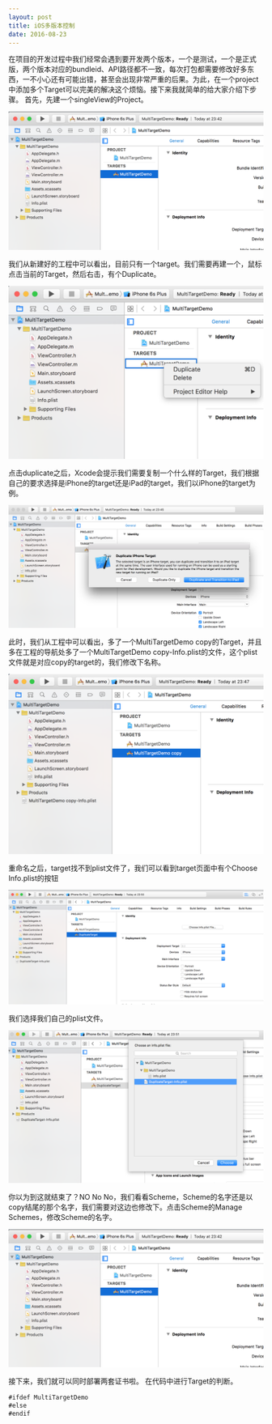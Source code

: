 ```yaml
---
layout: post
title: iOS多版本控制
date: 2016-08-23 
---
```


在项目的开发过程中我们经常会遇到要开发两个版本，一个是测试，一个是正式版，两个版本对应的bundleid、API路径都不一致，每次打包都需要修改好多东西，一不小心还有可能出错，甚至会出现非常严重的后果。为此，在一个project中添加多个Target可以完美的解决这个烦恼。接下来我就简单的给大家介绍下步骤。
首先，先建一个singleView的Project。

![](/assets/2016/mt01.png)

我们从新建好的工程中可以看出，目前只有一个target。我们需要再建一个，鼠标点击当前的Target，然后右击，有个Duplicate。

![](/assets/2016/mt02.png)

点击duplicate之后，Xcode会提示我们需要复制一个什么样的Target，我们根据自己的要求选择是iPhone的target还是iPad的target，我们以iPhone的target为例。

![](/assets/2016/mt03.png)

此时，我们从工程中可以看出，多了一个MultiTargetDemo copy的Target，并且多在工程的导航处多了一个MultiTargetDemo copy-Info.plist的文件，这个plist文件就是对应copy的target的，我们修改下名称。

![](/assets/2016/mt04.png)

重命名之后，target找不到plist文件了，我们可以看到target页面中有个Choose Info.plist的按钮

![](/assets/2016/mt05.png)

我们选择我们自己的plist文件。

![](/assets/2016/mt06.png)

你以为到这就结束了？NO No No，我们看看Scheme，Scheme的名字还是以copy结尾的那个名字，我们需要对这边也修改下。点击Scheme的Manage Schemes，修改Scheme的名字。

![](/assets/2016/mt01.png)

接下来，我们就可以同时部署两套证书啦。
在代码中进行Target的判断。

```
#ifdef MultiTargetDemo
#else
#endif
```